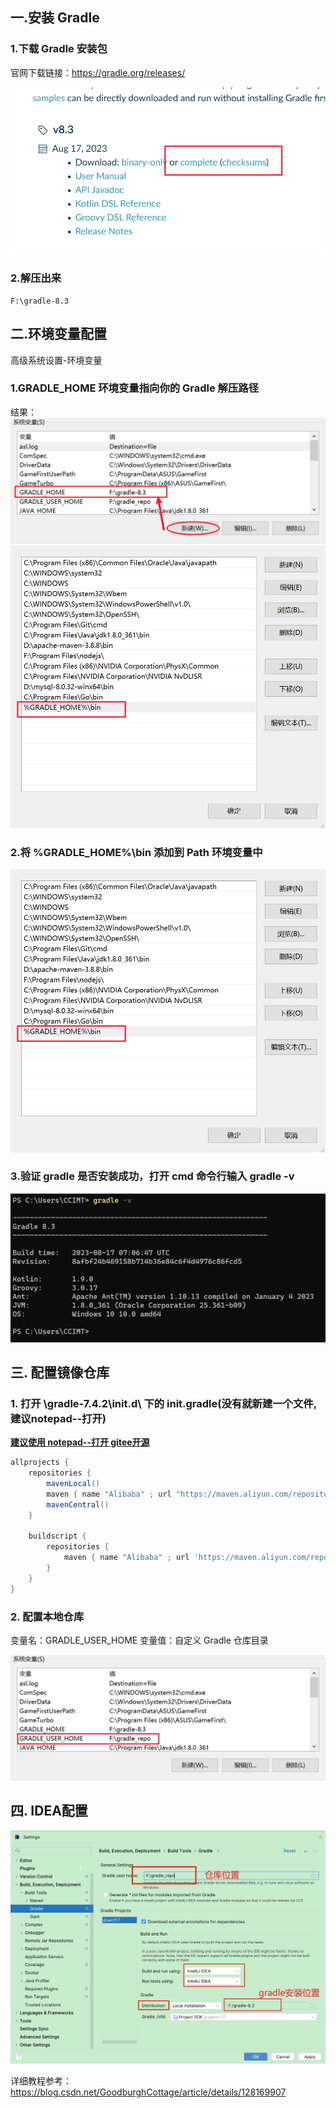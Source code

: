 


## 一.安装 Gradle

### 1.下载 Gradle 安装包

官网下载链接：https://gradle.org/releases/


![img](Gradle及IDEA设置\e9082f66ee7347728b8af363cf925685.png)

### 2.解压出来
```
F:\gradle-8.3
```


## 二.环境变量配置
高级系统设置-环境变量

### 1.GRADLE_HOME 环境变量指向你的 Gradle 解压路径

结果：
![img123123.png](Gradle%E5%8F%8AIDEA%E8%AE%BE%E7%BD%AE%2Fimg123123.png)![img.png](Gradle及IDEA设置\img.png)


### 2.将 %GRADLE_HOME%\bin 添加到 Path 环境变量中

![img.png](Gradle%E5%8F%8AIDEA%E8%AE%BE%E7%BD%AE%2Fimg.png)

### 3.验证 gradle 是否安装成功，打开 cmd 命令行输入 gradle -v

![img_1.png](Gradle%E5%8F%8AIDEA%E8%AE%BE%E7%BD%AE%2Fimg_1.png)


## 三. 配置镜像仓库

### 1. 打开 \gradle-7.4.2\init.d\ 下的 init.gradle(没有就新建一个文件,建议notepad--打开) 
**[建议使用 notepad--打开  gitee开源](https://gitee.com/cxasm/notepad--/releases)** 



``` gradle
allprojects {
    repositories {
        mavenLocal()
        maven { name "Alibaba" ; url "https://maven.aliyun.com/repository/public" }
        mavenCentral()
    }

    buildscript { 
        repositories { 
            maven { name "Alibaba" ; url 'https://maven.aliyun.com/repository/public' }
        }
    }
}

```




### 2. 配置本地仓库

变量名：GRADLE_USER_HOME 变量值：自定义 Gradle 仓库目录

![img_2.png](Gradle%E5%8F%8AIDEA%E8%AE%BE%E7%BD%AE%2Fimg_2.png)


## 四. IDEA配置
![img_3.png](Gradle%E5%8F%8AIDEA%E8%AE%BE%E7%BD%AE%2Fimg_3.png)

详细教程参考：https://blog.csdn.net/GoodburghCottage/article/details/128169907

